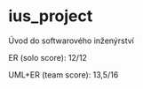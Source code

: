 # ius_project
Úvod do softwarového inženýrství

ER (solo score): 12/12 

UML+ER (team score): 13,5/16

